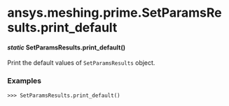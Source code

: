 <a id="ansys-meshing-prime-setparamsresults-print-default"></a>

# ansys.meshing.prime.SetParamsResults.print_default

<a id="ansys.meshing.prime.SetParamsResults.print_default"></a>

#### *static* SetParamsResults.print_default()

Print the default values of `SetParamsResults` object.

### Examples

```pycon
>>> SetParamsResults.print_default()
```

<!-- !! processed by numpydoc !! -->
